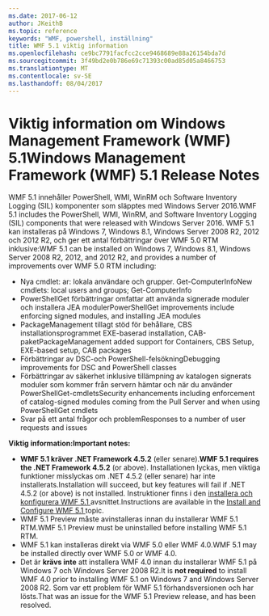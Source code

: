 ```yaml
---
ms.date: 2017-06-12
author: JKeithB
ms.topic: reference
keywords: "WMF, powershell, inställning"
title: WMF 5.1 viktig information
ms.openlocfilehash: ce9bc7791facfcc2cce9468689e88a26154bda7d
ms.sourcegitcommit: 3f49bd2e0b786e69c71393c00ad85d05a8466753
ms.translationtype: MT
ms.contentlocale: sv-SE
ms.lasthandoff: 08/04/2017
---
```

# <a name="windows-management-framework-wmf-51-release-notes"></a><span data-ttu-id="100d0-103">Viktig information om Windows Management Framework (WMF) 5.1</span><span class="sxs-lookup"><span data-stu-id="100d0-103">Windows Management Framework (WMF) 5.1 Release Notes</span></span> #

<span data-ttu-id="100d0-104">WMF 5.1 innehåller PowerShell, WMI, WinRM och Software Inventory Logging (SIL) komponenter som släpptes med Windows Server 2016.</span><span class="sxs-lookup"><span data-stu-id="100d0-104">WMF 5.1 includes the PowerShell, WMI, WinRM, and Software Inventory Logging (SIL) components that were released with Windows Server 2016.</span></span>
<span data-ttu-id="100d0-105">WMF 5.1 kan installeras på Windows 7, Windows 8.1, Windows Server 2008 R2, 2012 och 2012 R2, och ger ett antal förbättringar över WMF 5.0 RTM inklusive:</span><span class="sxs-lookup"><span data-stu-id="100d0-105">WMF 5.1 can be installed on Windows 7, Windows 8.1, Windows Server 2008 R2, 2012, and 2012 R2, and provides a number of improvements over WMF 5.0 RTM including:</span></span>

- <span data-ttu-id="100d0-106">Nya cmdlet: ar: lokala användare och grupper. Get-ComputerInfo</span><span class="sxs-lookup"><span data-stu-id="100d0-106">New cmdlets: local users and groups; Get-ComputerInfo</span></span>
- <span data-ttu-id="100d0-107">PowerShellGet förbättringar omfattar att använda signerade moduler och installera JEA moduler</span><span class="sxs-lookup"><span data-stu-id="100d0-107">PowerShellGet improvements include enforcing signed modules, and installing JEA modules</span></span>
- <span data-ttu-id="100d0-108">PackageManagement tillagt stöd för behållare, CBS installationsprogrammet EXE-baserad installation, CAB-paket</span><span class="sxs-lookup"><span data-stu-id="100d0-108">PackageManagement added support for Containers, CBS Setup, EXE-based setup, CAB packages</span></span>
- <span data-ttu-id="100d0-109">Förbättringar av DSC-och PowerShell-felsökning</span><span class="sxs-lookup"><span data-stu-id="100d0-109">Debugging improvements for DSC and PowerShell classes</span></span>
- <span data-ttu-id="100d0-110">Förbättringar av säkerhet inklusive tillämpning av katalogen signerats moduler som kommer från servern hämtar och när du använder PowerShellGet-cmdlets</span><span class="sxs-lookup"><span data-stu-id="100d0-110">Security enhancements including enforcement of catalog-signed modules coming from the Pull Server and when using PowerShellGet cmdlets</span></span>
- <span data-ttu-id="100d0-111">Svar på ett antal frågor och problem</span><span class="sxs-lookup"><span data-stu-id="100d0-111">Responses to a number of user requests and issues</span></span>

<span data-ttu-id="100d0-112">**Viktig information:**</span><span class="sxs-lookup"><span data-stu-id="100d0-112">**Important notes:**</span></span>

- <span data-ttu-id="100d0-113">**WMF 5.1 kräver .NET Framework 4.5.2** (eller senare).</span><span class="sxs-lookup"><span data-stu-id="100d0-113">**WMF 5.1 requires the .NET Framework 4.5.2** (or above).</span></span> <span data-ttu-id="100d0-114">Installationen lyckas, men viktiga funktioner misslyckas om .NET 4.5.2 (eller senare) har inte installerats.</span><span class="sxs-lookup"><span data-stu-id="100d0-114">Installation will succeed, but key features will fail if .NET 4.5.2 (or above) is not installed.</span></span> <span data-ttu-id="100d0-115">Instruktioner finns i den [installera och konfigurera WMF 5.1 ](https://msdn.microsoft.com/en-us/powershell/wmf/5.1/install-configure) avsnittet.</span><span class="sxs-lookup"><span data-stu-id="100d0-115">Instructions are available in the [Install and Configure WMF 5.1 ](https://msdn.microsoft.com/en-us/powershell/wmf/5.1/install-configure) topic.</span></span>
- <span data-ttu-id="100d0-116">WMF 5.1 Preview måste avinstalleras innan du installerar WMF 5.1 RTM.</span><span class="sxs-lookup"><span data-stu-id="100d0-116">WMF 5.1 Preview must be uninstalled before installing WMF 5.1 RTM.</span></span>
- <span data-ttu-id="100d0-117">WMF 5.1 kan installeras direkt via WMF 5.0 eller WMF 4.0.</span><span class="sxs-lookup"><span data-stu-id="100d0-117">WMF 5.1 may be installed directly over WMF 5.0 or WMF 4.0.</span></span>
- <span data-ttu-id="100d0-118">Det är __krävs inte__ att installera WMF 4.0 innan du installerar WMF 5.1 på Windows 7 och Windows Server 2008 R2.</span><span class="sxs-lookup"><span data-stu-id="100d0-118">It is __not required__ to install WMF 4.0 prior to installing WMF 5.1 on Windows 7 and Windows Server 2008 R2.</span></span> <span data-ttu-id="100d0-119">Som var ett problem för WMF 5.1 förhandsversionen och har lösts.</span><span class="sxs-lookup"><span data-stu-id="100d0-119">That was an issue for the WMF 5.1 Preview release, and has been resolved.</span></span>  


